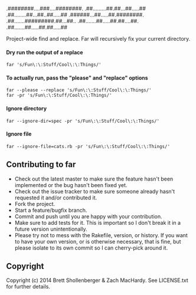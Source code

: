 .########....###....########.
.##.........##.##...##.....##
.##........##...##..##.....##
.######...##.....##.########.
.##.......#########.##...##..
.##.......##.....##.##....##.
.##.......##.....##.##.....##

Project-wide find and replace. Far will recursively fix your current directory.

#### Dry run the output of a replace
```
far 's/Fun\:\:Stuff/Cool\:\:Things/'
```
#### To actually run, pass the "please" and "replace" options
```
far --please --replace 's/Fun\:\:Stuff/Cool\:\:Things/'
far -pr 's/Fun\:\:Stuff/Cool\:\:Things/'
```
#### Ignore directory
```
far --ignore-dir=spec -pr 's/Fun\:\:Stuff/Cool\:\:Things/'
```

#### Ignore file
```
far --ignore-file=cats.rb -pr 's/Fun\:\:Stuff/Cool\:\:Things/'
```

## Contributing to far
 
* Check out the latest master to make sure the feature hasn't been implemented or the bug hasn't been fixed yet.
* Check out the issue tracker to make sure someone already hasn't requested it and/or contributed it.
* Fork the project.
* Start a feature/bugfix branch.
* Commit and push until you are happy with your contribution.
* Make sure to add tests for it. This is important so I don't break it in a future version unintentionally.
* Please try not to mess with the Rakefile, version, or history. If you want to have your own version, or is otherwise necessary, that is fine, but please isolate to its own commit so I can cherry-pick around it.

## Copyright

Copyright (c) 2014 Brett Shollenberger & Zach MacHardy. See LICENSE.txt for
further details.
